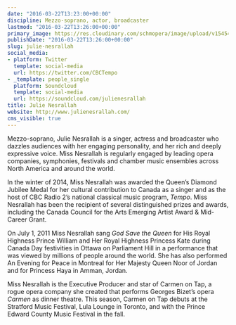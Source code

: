 ```yaml
---
date: "2016-03-22T13:23:00+00:00"
discipline: Mezzo-soprano, actor, broadcaster
lastmod: "2016-03-22T13:26:00+00:00"
primary_image: https://res.cloudinary.com/schmopera/image/upload/v1545409169/media/webhook-uploads/1458653171480/2016-03-22---Julie-Nesrallah.jpg.jpg
publishDate: "2016-03-22T13:26:00+00:00"
slug: julie-nesrallah
social_media:
- platform: Twitter
  template: social-media
  url: https://twitter.com/CBCTempo
- _template: people_single
  platform: Soundcloud
  template: social-media
  url: https://soundcloud.com/julienesrallah
title: Julie Nesrallah
website: http://www.julienesrallah.com/
cms_visible: true
---
```


Mezzo-soprano, Julie Nesrallah is a singer, actress and broadcaster who dazzles audiences with her engaging personality, and her rich and deeply expressive voice. Miss Nesrallah is regularly engaged by leading opera companies, symphonies, festivals and chamber music ensembles across North America and around the world.

In the winter of 2014, Miss Nesrallah was awarded the Queen’s Diamond Jubilee Medal for her cultural contribution to Canada as a singer and as the host of CBC Radio 2’s national classical music program, *Tempo*. Miss Nesrallah has been the recipient of several distinguished prizes and awards, including the Canada Council for the Arts Emerging Artist Award & Mid-Career Grant.

On July 1, 2011 Miss Nesrallah sang *God Save the Queen* for His Royal Highness Prince William and Her Royal Highness Princess Kate during Canada Day festivities in Ottawa on Parliament Hill in a performance that was viewed by millions of people around the world. She has also performed An Evening for Peace in Montreal for Her Majesty Queen Noor of Jordan and for Princess Haya in Amman, Jordan.

Miss Nesrallah is the Executive Producer and star of Carmen on Tap, a rogue opera company she created that performs Georges Bizet’s opera *Carmen* as dinner theatre. This season, Carmen on Tap debuts at the Stratford Music Festival, Lula Lounge in Toronto, and with the Prince Edward County Music Festival in the fall.
